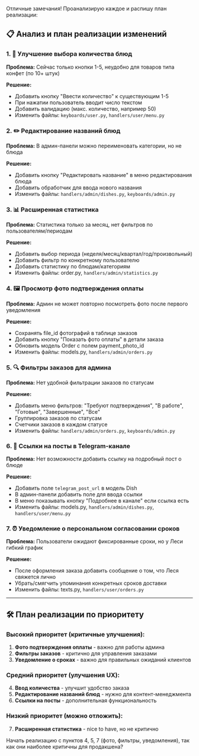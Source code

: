 Отличные замечания! Проанализирую каждое и распишу план реализации:

## 📋 Анализ и план реализации изменений

### 1. 🔢 Улучшение выбора количества блюд

**Проблема:** Сейчас только кнопки 1-5, неудобно для товаров типа конфет (по 10+ штук)

**Решение:**

- Добавить кнопку "Ввести количество" к существующим 1-5
- При нажатии пользователь вводит число текстом
- Добавить валидацию (макс. количество, например 50)
- Изменить файлы: `keyboards/user.py`, `handlers/user/menu.py`

### 2. ✏️ Редактирование названий блюд

**Проблема:** В админ-панели можно переименовать категории, но не блюда

**Решение:**

- Добавить кнопку "Редактировать название" в меню редактирования блюда
- Добавить обработчик для ввода нового названия
- Изменить файлы: `handlers/admin/dishes.py`, `keyboards/admin.py`

### 3. 📊 Расширенная статистика

**Проблема:** Статистика только за месяц, нет фильтров по пользователям/периодам

**Решение:**

- Добавить выбор периода (неделя/месяц/квартал/год/произвольный)
- Добавить фильтр по конкретному пользователю
- Добавить статистику по блюдам/категориям
- Изменить файлы: order.py, `handlers/admin/statistics.py`

### 4. 🖼️ Просмотр фото подтверждения оплаты

**Проблема:** Админ не может повторно посмотреть фото после первого уведомления

**Решение:**

- Сохранять file_id фотографий в таблице заказов
- Добавить кнопку "Показать фото оплаты" в детали заказа
- Обновить модель Order с полем payment_photo_id
- Изменить файлы: models.py, `handlers/admin/orders.py`

### 5. 🔍 Фильтры заказов для админа

**Проблема:** Нет удобной фильтрации заказов по статусам

**Решение:**

- Добавить меню фильтров: "Требуют подтверждения", "В работе", "Готовые", "Завершенные", "Все"
- Группировка заказов по статусам
- Счетчики заказов в каждом статусе
- Изменить файлы: `handlers/admin/orders.py`, `keyboards/admin.py`

### 6. 🔗 Ссылки на посты в Telegram-канале

**Проблема:** Нет возможности добавить ссылку на подробный пост о блюде

**Решение:**

- Добавить поле `telegram_post_url` в модель Dish
- В админ-панели добавить поле для ввода ссылки
- В меню показывать кнопку "Подробнее в канале" если ссылка есть
- Изменить файлы: models.py, `handlers/admin/dishes.py`, `handlers/user/menu.py`

### 7. ⏰ Уведомление о персональном согласовании сроков

**Проблема:** Пользователи ожидают фиксированные сроки, но у Леси гибкий график

**Решение:**

- После оформления заказа добавить сообщение о том, что Леся свяжется лично
- Убрать/смягчить упоминания конкретных сроков доставки
- Изменить файлы: texts.py, `handlers/user/orders.py`

---

## 🛠️ План реализации по приоритету

### Высокий приоритет (критичные улучшения):

1. **Фото подтверждения оплаты** - важно для работы админа
2. **Фильтры заказов** - критично для управления заказами
3. **Уведомление о сроках** - важно для правильных ожиданий клиентов

### Средний приоритет (улучшения UX):

4. **Ввод количества** - улучшит удобство заказа
5. **Редактирование названий блюд** - нужно для контент-менеджмента
6. **Ссылки на посты** - дополнительная функциональность

### Низкий приоритет (можно отложить):

7. **Расширенная статистика** - nice to have, но не критично

Начать реализацию с пунктов 4, 5, 7 (фото, фильтры, уведомления), так как они наиболее критичны для продакшена?
